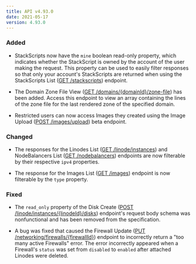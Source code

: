 ```yaml
---
title: API v4.93.0
date: 2021-05-17
version: 4.93.0
---
```


### Added

- StackScripts now have the `mine` boolean read-only property, which indicates whether the StackScript is owned by the account of the user making the request. This property can be used to easily filter responses so that only your account's StackScripts are returned when using the StackScripts List ([GET /stackscripts](https://www.linode.com/docs/api/stackscripts/#stackscripts-list)) endpoint.

- The Domain Zone File View ([GET /domains/{domainId}/zone-file](https://www.linode.com/docs/api/domains/#domain-zone-file-view)) has been added. Access this endpoint to view an array containing the lines of the zone file for the last rendered zone of the specified domain.

- Restricted users can now access Images they created using the Image Upload ([POST /images/upload](https://www.linode.com/docs/api/images/#image-upload)) beta endpoint.

### Changed

- The responses for the Linodes List ([GET /linode/instances](https://www.linode.com/docs/api/linode-instances/#linodes-list)) and NodeBalancers List ([GET /nodebalancers](https://www.linode.com/docs/api/nodebalancers/#nodebalancers-list)) endpoints are now filterable by their respective `ipv4` properties.

- The response for the Images List ([GET /images](https://www.linode.com/docs/api/images/#images-list)) endpoint is now filterable by the `type` property.

### Fixed

- The `read_only` property of the Disk Create ([POST /linode/instances/{linodeId}/disks](https://www.linode.com/docs/api/linode-instances/#disk-create)) endpoint's request body schema was nonfunctional and has been removed from the specification.

- A bug was fixed that caused the Firewall Update ([PUT /networking/firewalls/{firewallId}](https://www.linode.com/docs/api/networking/#firewall-update)) endpoint to incorrectly return a "too many active Firewalls" error. The error incorrectly appeared when a Firewall's `status` was set from `disabled` to `enabled` after attached Linodes were deleted.